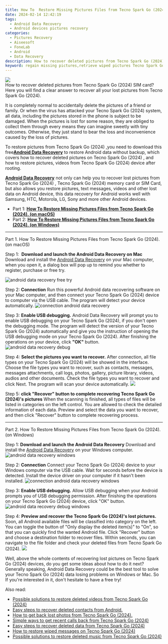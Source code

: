 ```yaml
---
title: How To  Restore Missing Pictures Files from Tecno Spark Go (2024).
date: 2024-02-14 12:42:19
tags: 
  - Android Data Recovery
  - Android devices pictures recovery
categories: 
  - Pictures Recovery
  - Aiseesoft
  - FoneLab
  - Android
  - Data Recovery
description: How to recover deleted pictures from Tecno Spark Go (2024) SIM card? Here you will find a clear answer to recover all your lost pictures from Tecno Spark Go (2024). 
keyword: regain missing pictures,retrieve wiped pictures Tecno Spark Go (2024),save erased pictures from Tecno Spark Go (2024),android pictures retrieval,restore deleted pictures on Tecno Spark Go (2024),unerase pictures,get back deleted pictures from Tecno Spark Go (2024) android,how to get the pictures back on Tecno Spark Go (2024),Tecno Spark Go (2024) reset but recover pictures,my pictures deleted from Tecno Spark Go (2024) how to undo pictures,Tecno Spark Go (2024) pictures deleted itself,recover pictures from Tecno Spark Go (2024)
---
```


<img src="https://img0mobiles.techidaily.com/images/best-assets/devices/tecno/tecno-spark-go-(2024)/5.jpg" class="atpl-imgstyle"  />

<div class="atpl-content atpl-for-fonelab-android recover-pictures">

<div class="atpl-post-description-part-1">
How to recover deleted pictures from Tecno Spark Go (2024) SIM card? Here you will find a clear answer to recover all your lost pictures from Tecno Spark Go (2024). 
</div>

<div class="atpl-post-description-part-2">
<div class="tpl-content-sub-paragraph-normal">
  <p>
    It is completely normal to accidentally delete the pictures of a friend or family. Or when the virus has attacked your Tecno Spark Go (2024) system, all data, including the pictures stored in the phone is subject to be damaged. When the pictures is lost for some reason, they are obliged to collect them through every means they can imagine sweetly with tiny outcomes. Otherwise, they just stand to bear the loss and inconvenience caused by the loss of pictures.
  </p>
</div>
</div>

<div class="atpl-post-description-part-3">
<div class="tpl-content-sub-paragraph-content">
  <p>
    To restore pictures from Tecno Spark Go (2024) ,you need to download this free<a href="https://tools.techidaily.com/aiseesoft-android-data-recovery/" target="_blank" rel="noopener"><strong>Android Data Recovery</strong></a> to restore Android data without backup, which covers how to recover deleted pictures on Tecno Spark Go (2024) , and how to restore pictures, videos from Tecno Spark Go (2024) device after rooting.
  </p>
</div>

<div class="tpl-content-sub-paragraph-content">
  <p>
    <a href="https://tools.techidaily.com/aiseesoft-android-data-recovery/" target="_blank" rel="noopener"><strong>Android Data Recovery</strong></a> not only can help you to recover lost pictures from Tecno Spark Go (2024) , Tecno Spark Go (2024) memory card or SIM Card, but also allows you restore pictures, text messages, videos and other lost data on Android device, this data recovery for Android works well with Samsung, HTC, Motorola, LG, Sony and more other Android devices.
  </p>
</div>
</div>

<ul>
  <li>Part 1: <strong><a href="#p1"> How To  Restore Missing Pictures Files from Tecno Spark Go (2024).  (on macOS)</a></strong></li>
  <li>Part 2: <strong><a href="#p2"> How To  Restore Missing Pictures Files from Tecno Spark Go (2024).  (on Windows)</a></strong></li>
</ul>



<!-- Part 1 -->
<a id="p1" name="p1" ></a><hr>

<div>
  <span class="atpl-step-part-style">Part 1. How To  Restore Missing Pictures Files from Tecno Spark Go (2024). (on macOS)</span>
</div>  

<span class="atpl-stepstyle-a"><span>Step 1: </span></span> <strong>Download and launch the Android Data Recovery on Mac</strong>
Download and install the <a href="https://tools.techidaily.com/aiseesoft-android-data-recovery/" target="_blank" rel="noopener">Android Data Recovery</a> on your Mac computer, when you open it, a dialog box will pop up to remind you whether to register, purchase or free try.

<img src="https://tools.techidaily.com/images/apps/aiseesoft/android-data-recovery/mac-free-try.png" class="atpl-imgstyle" alt="android data recovery free try" />

<span class="atpl-stepstyle-a"><span>Step 2: </span></span> <strong>Connection</strong>
Run this powerful Android data recovering software on your Mac computer, and then connect your Tecno Spark Go (2024) device to computer via the USB cable. The program will detect your device automatically.
<img src="https://tools.techidaily.com/images/apps/aiseesoft/android-data-recovery/mac-connection-interface.jpg" class="atpl-imgstyle" alt="connection android data recovery" />

<span class="atpl-stepstyle-a"><span>Step 3: </span></span> <strong>Enable USB debugging.</strong>
Android Data Recovery will prompt you to enable USB debugging on your Tecno Spark Go (2024), if you don't open the debugging mode. The program will detect the version of your Tecno Spark Go (2024) automatically and give you the instruction of opening the USB debugging mode on your Tecno Spark Go (2024). After finishing the operations on your device, click <strong>"OK"</strong> button.
<img src="https://tools.techidaily.com/images/apps/aiseesoft/android-data-recovery/mac-android-usb-debug.jpg"  class="atpl-imgstyle" alt="android data recovery debug" />

<span class="atpl-stepstyle-a"><span>Step 4: </span></span> <strong>Select the pictures you want to recover.</strong>
After connection, all file types on your Tecno Spark Go (2024) will be showed in the interface. Choose the file types you want to recover, such as contacts, messages, messages attachments, call logs, photos, gallery, picture library, videos, audios and other documents. Check the file types you want to recover and click Next. The program will scan your device automatically.
<img src="https://tools.techidaily.com/images/apps/aiseesoft/android-data-recovery/mac-choose-type-photos.jpg" class="atpl-imgstyle"  />

<span class="atpl-stepstyle-a"><span>Step 5: </span></span> <strong>click "Recover" button to  complete recovering Tecno Spark Go (2024)'s pictures</strong>
When the scanning is finished, all types of files will be listed in categories on the left control. You are allowed to check the detailed information of each data. Preview and select the data you want to recover, and then click "Recover" button to complete recovering process.


<a id="p2" name="p2"></a><hr>

<!-- Part 2 -->
<div>
  <span class="atpl-step-part-style">Part 2. How To  Restore Missing Pictures Files from Tecno Spark Go (2024). (on Windows)</span>
</div>

<span class="atpl-stepstyle-a"><span>Step 1: </span></span> <strong>Download and launch the Android Data Recovery</strong>
Download and install the <a href="https://tools.techidaily.com/aiseesoft-android-data-recovery/" target="_blank" rel="noopener">Android Data Recovery</a> on your Windows computer.
<img src="https://tools.techidaily.com/images/apps/aiseesoft/android-data-recovery/win-start-interface.png"  class="atpl-imgstyle" alt="android data recovery windows" />

<span class="atpl-stepstyle-a"><span>Step 2: </span></span> <strong>Connection</strong>
Connect your Tecno Spark Go (2024) device to your Windows computer via the USB cable. Wait for seconds before the device is detected. Install the device driver on your computer if it hasn't been installed.
<img src="https://tools.techidaily.com/images/apps/aiseesoft/android-data-recovery/win-connection-interface.png" class="atpl-imgstyle" alt="connection android data recovery windows" />

<span class="atpl-stepstyle-a"><span>Step 3: </span></span> <strong>Enable USB debugging.</strong>
Allow USB debugging when your Android prompts you of USB debugging permission. After finishing the operations on your Tecno Spark Go (2024) device, click "OK" button.
<img src="https://tools.techidaily.com/images/apps/aiseesoft/android-data-recovery/win-android-usb-debug.png" class="atpl-imgstyle" alt="android data recovery debug windows" />

<span class="atpl-stepstyle-a"><span>Step 4: </span></span> <strong>Preview and recover the Tecno Spark Go (2024)'s lost pictures.</strong>
Soon, all Android available files will be classified into category on the left. You can toggle the button of "Only display the deleted item(s)" to "On", so that you can quickly find the wanted Android file. Click "Recover" button and choose a destination folder to recover files. Within seconds, you can navigate to the file folder and check your deleted files from Tecno Spark Go (2024).
<img src="https://tools.techidaily.com/images/apps/aiseesoft/android-data-recovery/win-recover-photos.png" class="atpl-imgstyle"  />

<div class="atpl-post-description-part-4">
<div class="tpl-content-sub-paragraph-normal">
    <p>
        Well, above the whole contents of recovering lost pictures on Tecno Spark Go (2024) devices, do you get some ideas about how to do it next? Generally speaking, Android Data Recovery could be the best tool to solve your Tecno Spark Go (2024) data losing problems on Windows or Mac. So If you're interested in it, don't hesitate to have a free try!
    </p>
</div>
</div>

<ins class="adsbygoogle"
     style="display:block"
     data-ad-client="ca-pub-7571918770474297"
     data-ad-slot="8358498916"
     data-ad-format="auto"
     data-full-width-responsive="true"></ins>

<span class="atpl-alsoreadstyle">Also read:</span>
<div><ul>
<li><a href="/possible-solutions-to-restore-deleted-videos-from-tecno-spark-go-2024-by-fonelab-android-recover-video/" target="_blank" rel="noopener"><u>Possible solutions to restore deleted videos from Tecno Spark Go (2024)</u></a></li>
<li><a href="/easy-steps-to-recover-deleted-contacts-from-android-by-fonelab-android-recover-contacts/" target="_blank" rel="noopener"><u>Easy steps to recover deleted contacts from Android.</u></a></li>
<li><a href="/how-to-get-back-lost-photos-from-tecno-spark-go-2024-by-fonelab-android-recover-photos/" target="_blank" rel="noopener"><u>How to get back lost photos from Tecno Spark Go (2024).</u></a></li>
<li><a href="/simple-ways-to-get-recent-calls-back-from-tecno-spark-go-2024-by-fonelab-android-recover-call-logs/" target="_blank" rel="noopener"><u>Simple ways to get recent calls back from Tecno Spark Go (2024)</u></a></li>
<li><a href="/easy-steps-to-recover-deleted-data-from-tecno-spark-go-2024-by-fonelab-android-recover-data/" target="_blank" rel="noopener"><u>Easy steps to recover deleted data from Tecno Spark Go (2024)</u></a></li>
<li><a href="/how-to-restore-wiped-messages-on-tecno-spark-go-2024-by-fonelab-android-recover-messages/" target="_blank" rel="noopener"><u>How to restore wiped messages on Tecno Spark Go (2024)</u></a></li>
<li><a href="/possible-solutions-to-restore-deleted-music-from-tecno-spark-go-2024-by-fonelab-android-recover-music/" target="_blank" rel="noopener"><u>Possible solutions to restore deleted music from Tecno Spark Go (2024)</u></a></li>
</ul></div>

</div>
